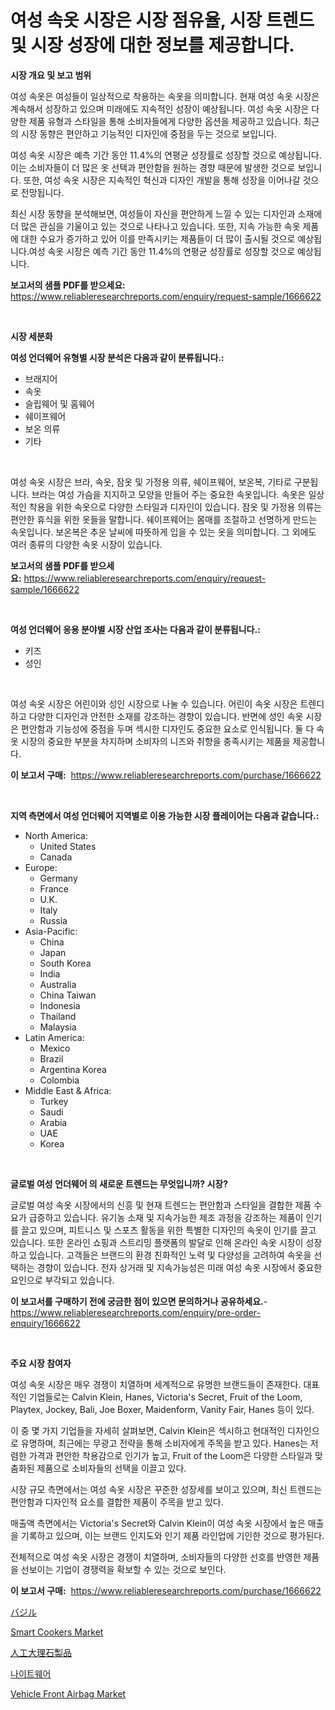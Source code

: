 <p><h1>여성 속옷 시장은 시장 점유율, 시장 트렌드 및 시장 성장에 대한 정보를 제공합니다.</h1></p><p><strong>시장 개요 및 보고 범위</strong></p>
<p><p>여성 속옷은 여성들이 일상적으로 착용하는 속옷을 의미합니다. 현재 여성 속옷 시장은 계속해서 성장하고 있으며 미래에도 지속적인 성장이 예상됩니다. 여성 속옷 시장은 다양한 제품 유형과 스타일을 통해 소비자들에게 다양한 옵션을 제공하고 있습니다. 최근의 시장 동향은 편안하고 기능적인 디자인에 중점을 두는 것으로 보입니다.</p><p>여성 속옷 시장은 예측 기간 동안 11.4%의 연평균 성장률로 성장할 것으로 예상됩니다. 이는 소비자들이 더 많은 옷 선택과 편안함을 원하는 경향 때문에 발생한 것으로 보입니다. 또한, 여성 속옷 시장은 지속적인 혁신과 디자인 개발을 통해 성장을 이어나갈 것으로 전망됩니다.</p><p>최신 시장 동향을 분석해보면, 여성들이 자신을 편안하게 느낄 수 있는 디자인과 소재에 더 많은 관심을 기울이고 있는 것으로 나타나고 있습니다. 또한, 지속 가능한 속옷 제품에 대한 수요가 증가하고 있어 이를 만족시키는 제품들이 더 많이 출시될 것으로 예상됩니다.여성 속옷 시장은 예측 기간 동안 11.4%의 연평균 성장률로 성장할 것으로 예상됩니다.</p></p>
<p><strong>보고서의 샘플 PDF를 받으세요:</strong> <a href="https://www.reliableresearchreports.com/enquiry/request-sample/1666622">https://www.reliableresearchreports.com/enquiry/request-sample/1666622</a></p>
<p>&nbsp;</p>
<p><strong>시장 세분화</strong></p>
<p><strong>여성 언더웨어 유형별 시장 분석은 다음과 같이 분류됩니다.:</strong></p>
<p><ul><li>브래지어</li><li>속옷</li><li>슬립웨어 및 홈웨어</li><li>쉐이프웨어</li><li>보온 의류</li><li>기타</li></ul></p>
<p>&nbsp;</p>
<p><p>여성 속옷 시장은 브라, 속옷, 잠옷 및 가정용 의류, 쉐이프웨어, 보온복, 기타로 구분됩니다. 브라는 여성 가슴을 지지하고 모양을 만들어 주는 중요한 속옷입니다. 속옷은 일상적인 착용을 위한 속옷으로 다양한 스타일과 디자인이 있습니다. 잠옷 및 가정용 의류는 편안한 휴식을 위한 옷들을 말합니다. 쉐이프웨어는 몸매를 조절하고 선명하게 만드는 속옷입니다. 보온복은 추운 날씨에 따뜻하게 입을 수 있는 옷을 의미합니다. 그 외에도 여러 종류의 다양한 속옷 시장이 있습니다.</p></p>
<p><strong>보고서의 샘플 PDF를 받으세요:</strong>&nbsp;<a href="https://www.reliableresearchreports.com/enquiry/request-sample/1666622">https://www.reliableresearchreports.com/enquiry/request-sample/1666622</a></p>
<p>&nbsp;</p>
<p><strong> 여성 언더웨어 응용 분야별 시장 산업 조사는 다음과 같이 분류됩니다.:</strong></p>
<p><ul><li>키즈</li><li>성인</li></ul></p>
<p>&nbsp;</p>
<p><p>여성 속옷 시장은 어린이와 성인 시장으로 나눌 수 있습니다. 어린이 속옷 시장은 트렌디하고 다양한 디자인과 안전한 소재를 강조하는 경향이 있습니다. 반면에 성인 속옷 시장은 편안함과 기능성에 중점을 두며 섹시한 디자인도 중요한 요소로 인식됩니다. 둘 다 속옷 시장의 중요한 부분을 차지하며 소비자의 니즈와 취향을 충족시키는 제품을 제공합니다.</p></p>
<p><strong>이 보고서 구매:</strong>&nbsp; <a href="https://www.reliableresearchreports.com/purchase/1666622">https://www.reliableresearchreports.com/purchase/1666622</a></p>
<p>&nbsp;</p>
<p><strong>지역 측면에서 여성 언더웨어 지역별로 이용 가능한 시장 플레이어는 다음과 같습니다.:</strong></p>
<p><ul>
    <li>
        North America:
        <ul>
            <li>United States</li>
            <li>Canada</li>
        </ul>
    </li>
    <li>
        Europe:
        <ul>
            <li>Germany</li>
            <li>France</li>
            <li>U.K.</li>
            <li>Italy</li>
            <li>Russia</li>
        </ul>
    </li>
    <li>
        Asia-Pacific:
        <ul>
            <li>China</li>
            <li>Japan</li>
            <li>South Korea</li>
            <li>India</li>
            <li>Australia</li>
            <li>China Taiwan</li>
            <li>Indonesia</li>
            <li>Thailand</li>
            <li>Malaysia</li>
        </ul>
    </li>
    <li>
        Latin America:
        <ul>
            <li>Mexico</li>
            <li>Brazil</li>
            <li>Argentina Korea</li>
            <li>Colombia</li>
        </ul>
    </li>
    <li>
        Middle East & Africa:
        <ul>
            <li>Turkey</li>
            <li>Saudi</li>
            <li>Arabia</li>
            <li>UAE</li>
            <li>Korea</li>
        </ul>
    </li>
    </ul></p>
<p>&nbsp;</p>
<p><strong>글로벌 여성 언더웨어 의 새로운 트렌드는 무엇입니까? 시장?</strong></p>
<p><p>글로벌 여성 속옷 시장에서의 신흥 및 현재 트렌드는 편안함과 스타일을 결합한 제품 수요가 급증하고 있습니다. 유기농 소재 및 지속가능한 제조 과정을 강조하는 제품이 인기를 끌고 있으며, 피트니스 및 스포츠 활동을 위한 특별한 디자인의 속옷이 인기를 끌고 있습니다. 또한 온라인 쇼핑과 스트리밍 플랫폼의 발달로 인해 온라인 속옷 시장이 성장하고 있습니다. 고객들은 브랜드의 환경 친화적인 노력 및 다양성을 고려하여 속옷을 선택하는 경향이 있습니다. 전자 상거래 및 지속가능성은 미래 여성 속옷 시장에서 중요한 요인으로 부각되고 있습니다.</p></p>
<p><strong>이 보고서를 구매하기 전에 궁금한 점이 있으면 문의하거나 공유하세요.</strong>- <a href="https://www.reliableresearchreports.com/enquiry/pre-order-enquiry/1666622">https://www.reliableresearchreports.com/enquiry/pre-order-enquiry/1666622</a></p>
<p>&nbsp;</p>
<p><strong>주요 시장 참여자</strong></p>
<p><p>여성 속옷 시장은 매우 경쟁이 치열하며 세계적으로 유명한 브랜드들이 존재한다. 대표적인 기업들로는 Calvin Klein, Hanes, Victoria's Secret, Fruit of the Loom, Playtex, Jockey, Bali, Joe Boxer, Maidenform, Vanity Fair, Hanes 등이 있다.</p><p>이 중 몇 가지 기업들을 자세히 살펴보면, Calvin Klein은 섹시하고 현대적인 디자인으로 유명하며, 최근에는 무광고 전략을 통해 소비자에게 주목을 받고 있다. Hanes는 저렴한 가격과 편안한 착용감으로 인기가 높고, Fruit of the Loom은 다양한 스타일과 맞춤화된 제품으로 소비자들의 선택을 이끌고 있다.</p><p>시장 규모 측면에서는 여성 속옷 시장은 꾸준한 성장세를 보이고 있으며, 최신 트렌드는 편안함과 디자인적 요소를 결합한 제품이 주목을 받고 있다.</p><p>매출액 측면에서는 Victoria's Secret와 Calvin Klein이 여성 속옷 시장에서 높은 매출을 기록하고 있으며, 이는 브랜드 인지도와 인기 제품 라인업에 기인한 것으로 평가된다.</p><p>전체적으로 여성 속옷 시장은 경쟁이 치열하며, 소비자들의 다양한 선호를 반영한 제품을 선보이는 기업이 경쟁력을 확보할 수 있는 것으로 보인다.</p></p>
<p><strong>이 보고서 구매:</strong>&nbsp;&nbsp;<a href="https://www.reliableresearchreports.com/purchase/1666622">https://www.reliableresearchreports.com/purchase/1666622</a></p>
<p><p><a href="https://github.com/dadanedu33/Market-Research-Report-List-1/blob/main/904727715237.md">バジル</a></p><p><a href="https://github.com/mabutironaldo/Market-Research-Report-List-4/blob/main/smart-cookers-market.md">Smart Cookers Market</a></p><p><a href="https://github.com/ihabdkwlxs948/Market-Research-Report-List-1/blob/main/652251415236.md">人工大理石製品</a></p><p><a href="https://github.com/Hubertstyenger6685/Market-Research-Report-List-1/blob/main/553435714102.md">나이트웨어</a></p><p><a href="https://issuu.com/reportprime-2/docs/vehicle-front-airbag-market-size-2030.pptx">Vehicle Front Airbag Market</a></p></p>
